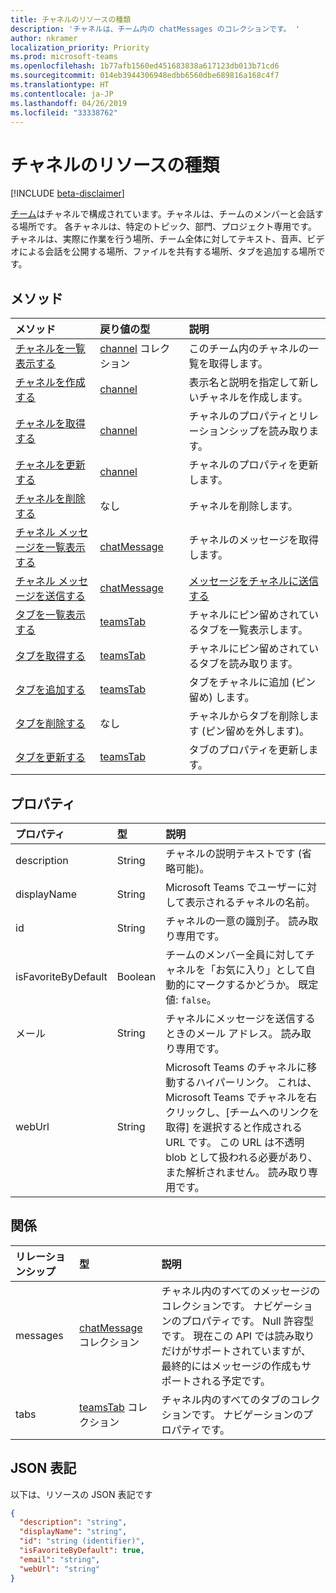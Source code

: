 ```yaml
---
title: チャネルのリソースの種類
description: 'チャネルは、チーム内の chatMessages のコレクションです。 '
author: nkramer
localization_priority: Priority
ms.prod: microsoft-teams
ms.openlocfilehash: 1b77afb1560ed451683838a617123db013b71cd6
ms.sourcegitcommit: 014eb3944306948edbb6560dbe689816a168c4f7
ms.translationtype: HT
ms.contentlocale: ja-JP
ms.lasthandoff: 04/26/2019
ms.locfileid: "33338762"
---
```

# <a name="channel-resource-type"></a>チャネルのリソースの種類

[!INCLUDE [beta-disclaimer](../../includes/beta-disclaimer.md)]

[チーム](../resources/team.md)はチャネルで構成されています。チャネルは、チームのメンバーと会話する場所です。 各チャネルは、特定のトピック、部門、プロジェクト専用です。
チャネルは、実際に作業を行う場所、チーム全体に対してテキスト、音声、ビデオによる会話を公開する場所、ファイルを共有する場所、タブを追加する場所です。

## <a name="methods"></a>メソッド

| メソッド       | 戻り値の型  |説明|
|:---------------|:--------|:----------|
|[チャネルを一覧表示する](../api/channel-list.md) | [channel](channel.md) コレクション | このチーム内のチャネルの一覧を取得します。|
|[チャネルを作成する](../api/channel-post.md) | [channel](channel.md) | 表示名と説明を指定して新しいチャネルを作成します。|
|[チャネルを取得する](../api/channel-get.md) | [channel](channel.md) | チャネルのプロパティとリレーションシップを読み取ります。|
|[チャネルを更新する](../api/channel-patch.md) | [channel](channel.md) | チャネルのプロパティを更新します。|
|[チャネルを削除する](../api/channel-delete.md) | なし | チャネルを削除します。|
|[チャネル メッセージを一覧表示する](../api/channel-list-messages.md)  | [chatMessage](../resources/chatmessage.md) | チャネルのメッセージを取得します。 |
|[チャネル メッセージを送信する](../api/channel-post-chatmessage.md)  | [chatMessage](../resources/chatmessage.md) | [メッセージをチャネルに送信する](../api/channel-post-chatmessage.md) |
|[タブを一覧表示する](../api/teamstab-list.md) | [teamsTab](teamstab.md) | チャネルにピン留めされているタブを一覧表示します。|
|[タブを取得する](../api/teamstab-get.md) | [teamsTab](teamstab.md) | チャネルにピン留めされているタブを読み取ります。|
|[タブを追加する](../api/teamstab-add.md) | [teamsTab](teamstab.md) | タブをチャネルに追加 (ピン留め) します。|
|[タブを削除する](../api/teamstab-delete.md) | なし | チャネルからタブを削除します (ピン留めを外します)。|
|[タブを更新する](../api/teamstab-update.md) | [teamsTab](teamstab.md) | タブのプロパティを更新します。|


## <a name="properties"></a>プロパティ
| プロパティ     | 型   |説明|
|:---------------|:--------|:----------|
|description|String|チャネルの説明テキストです (省略可能)。|
|displayName|String|Microsoft Teams でユーザーに対して表示されるチャネルの名前。|
|id|String|チャネルの一意の識別子。 読み取り専用です。|
|isFavoriteByDefault|Boolean|チームのメンバー全員に対してチャネルを「お気に入り」として自動的にマークするかどうか。 既定値: `false`。|
|メール|String| チャネルにメッセージを送信するときのメール アドレス。 読み取り専用です。|
|webUrl|String|Microsoft Teams のチャネルに移動するハイパーリンク。 これは、Microsoft Teams でチャネルを右クリックし、[チームへのリンクを取得] を選択すると作成される URL です。 この URL は不透明 blob として扱われる必要があり、また解析されません。 読み取り専用です。|


## <a name="relationships"></a>関係
| リレーションシップ | 型   |説明|
|:---------------|:--------|:----------|
|messages|[chatMessage](chatmessage.md) コレクション|チャネル内のすべてのメッセージのコレクションです。 ナビゲーションのプロパティです。 Null 許容型です。 現在この API では読み取りだけがサポートされていますが、最終的にはメッセージの作成もサポートされる予定です。|
|tabs|[teamsTab](../resources/teamstab.md) コレクション|チャネル内のすべてのタブのコレクションです。 ナビゲーションのプロパティです。|


## <a name="json-representation"></a>JSON 表記

以下は、リソースの JSON 表記です

<!-- {
  "blockType": "resource",
  "optionalProperties": [
    "messages"
  ],
  "keyProperty": "id",
  "@odata.type": "microsoft.graph.channel"
}-->

```json
{
  "description": "string",
  "displayName": "string",
  "id": "string (identifier)",
  "isFavoriteByDefault": true,
  "email": "string",
  "webUrl": "string"
}
```


<!-- uuid: 8fcb5dbc-d5aa-4681-8e31-b001d5168d79
2015-10-25 14:57:30 UTC -->
<!--
{
  "type": "#page.annotation",
  "description": "channel resource",
  "keywords": "",
  "section": "documentation",
  "tocPath": "",
  "suppressions": []
}
-->

